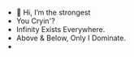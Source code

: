- 👋 Hi, I’m the  strongest
- You Cryin'?
- Infinity Exists Everywhere.
- Above & Below, Only I Dominate.
- 
